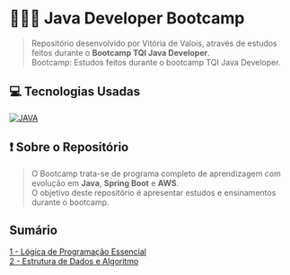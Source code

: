 # 👩🏻‍💻 Java Developer Bootcamp
> Repositório desenvolvido por Vitória de Valois, através de estudos feitos durante o **Bootcamp TQI Java Developer**.
> <br>
> Bootcamp: Estudos feitos durante o bootcamp TQI Java Developer.


## 💻 Tecnologias Usadas
[![JAVA](https://img.shields.io/badge/Java-ED8B00?style=for-the-badge&logo=java&logoColor=white)](#)


## ❗ Sobre o Repositório
> O Bootcamp trata-se de programa completo de aprendizagem com evolução em **Java**, **Spring Boot** e **AWS**. 
> <br>
> O objetivo deste repositório é apresentar estudos e ensinamentos durante o bootcamp.

## Sumário
[1 - Lógica de Programação Essencial](https://github.com/vitoriadevalois/java-developer-bootcamp/blob/main/conteudos/logica-programacao.md) <br>
[2 - Estrutura de Dados e Algoritmo](https://github.com/vitoriadevalois/java-developer-bootcamp/blob/main/conteudos/estrutura-dados-algoritmo.md)
